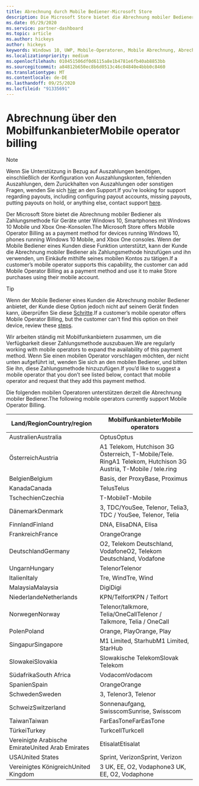 ```yaml
---
title: Abrechnung durch Mobile Bediener-Microsoft Store
description: Die Microsoft Store bietet die Abrechnung mobiler Bediener als Zahlungsmethode für Mobile Operatoren, die diese Funktion unterstützen.
ms.date: 05/29/2020
ms.service: partner-dashboard
ms.topic: article
ms.author: hickeys
author: hickeys
keywords: Windows 10, UWP, Mobile-Operatoren, Mobile Abrechnung, Abrechnung mobiler Bediener
ms.localizationpriority: medium
ms.openlocfilehash: 010451506df0d6115a8e1b4781e6fb40ab8853bb
ms.sourcegitcommit: a84812b650ec8b6d0513c46c04840e4bbb0c8460
ms.translationtype: MT
ms.contentlocale: de-DE
ms.lasthandoff: 09/25/2020
ms.locfileid: "91335691"
---
```

# <a name="mobile-operator-billing"></a><span data-ttu-id="8d748-104">Abrechnung über den Mobilfunkanbieter</span><span class="sxs-lookup"><span data-stu-id="8d748-104">Mobile operator billing</span></span>

> [!NOTE]
> <span data-ttu-id="8d748-105">Wenn Sie Unterstützung in Bezug auf Auszahlungen benötigen, einschließlich der Konfiguration von Auszahlungskonten, fehlenden Auszahlungen, dem Zurückhalten von Auszahlungen oder sonstigen Fragen, wenden Sie sich [hier](https://developer.microsoft.com/windows/support) an den Support.</span><span class="sxs-lookup"><span data-stu-id="8d748-105">If you're looking for support regarding payouts, including configuring payout accounts, missing payouts, putting payouts on hold, or anything else, contact support [here](https://developer.microsoft.com/windows/support).</span></span>

<span data-ttu-id="8d748-106">Der Microsoft Store bietet die Abrechnung mobiler Bediener als Zahlungsmethode für Geräte unter Windows 10, Smartphones mit Windows 10 Mobile und Xbox One-Konsolen.</span><span class="sxs-lookup"><span data-stu-id="8d748-106">The Microsoft Store offers Mobile Operator Billing as a payment method for devices running Windows 10, phones running Windows 10 Mobile, and Xbox One consoles.</span></span> <span data-ttu-id="8d748-107">Wenn der Mobile Bediener eines Kunden diese Funktion unterstützt, kann der Kunde die Abrechnung mobiler Bediener als Zahlungsmethode hinzufügen und ihn verwenden, um Einkäufe mithilfe seines mobilen Kontos zu tätigen.</span><span class="sxs-lookup"><span data-stu-id="8d748-107">If a customer’s mobile operator supports this capability, the customer can add Mobile Operator Billing as a payment method and use it to make Store purchases using their mobile account.</span></span>

> [!TIP]
>  <span data-ttu-id="8d748-108">Wenn der Mobile Bediener eines Kunden die Abrechnung mobiler Bediener anbietet, der Kunde diese Option jedoch nicht auf seinem Gerät finden kann, überprüfen Sie diese [Schritte](https://support.microsoft.com/instantanswers/b25d6dd6-fb8b-3710-1e13-4d30eb01b51f).</span><span class="sxs-lookup"><span data-stu-id="8d748-108">If a customer’s mobile operator offers Mobile Operator Billing, but the customer can't find this option on their device, review these [steps](https://support.microsoft.com/instantanswers/b25d6dd6-fb8b-3710-1e13-4d30eb01b51f).</span></span>

<span data-ttu-id="8d748-109">Wir arbeiten ständig mit Mobilfunkanbietern zusammen, um die Verfügbarkeit dieser Zahlungsmethode auszubauen.</span><span class="sxs-lookup"><span data-stu-id="8d748-109">We are regularly working with mobile operators to expand the availability of this payment method.</span></span> <span data-ttu-id="8d748-110">Wenn Sie einen mobilen Operator vorschlagen möchten, der nicht unten aufgeführt ist, wenden Sie sich an den mobilen Bediener, und bitten Sie ihn, diese Zahlungsmethode hinzuzufügen.</span><span class="sxs-lookup"><span data-stu-id="8d748-110">If you’d like to suggest a mobile operator that you don’t see listed below, contact that mobile operator and request that they add this payment method.</span></span>

<span data-ttu-id="8d748-111">Die folgenden mobilen Operatoren unterstützen derzeit die Abrechnung mobiler Bediener.</span><span class="sxs-lookup"><span data-stu-id="8d748-111">The following mobile operators currently support Mobile Operator Billing.</span></span>

| <span data-ttu-id="8d748-112">Land/Region</span><span class="sxs-lookup"><span data-stu-id="8d748-112">Country/region</span></span>       | <span data-ttu-id="8d748-113">Mobilfunkanbieter</span><span class="sxs-lookup"><span data-stu-id="8d748-113">Mobile operators</span></span>                                        |
|----------------------|---------------------------------------------------------|
| <span data-ttu-id="8d748-114">Australien</span><span class="sxs-lookup"><span data-stu-id="8d748-114">Australia</span></span>            | <span data-ttu-id="8d748-115">Optus</span><span class="sxs-lookup"><span data-stu-id="8d748-115">Optus</span></span>                                                   |
| <span data-ttu-id="8d748-116">Österreich</span><span class="sxs-lookup"><span data-stu-id="8d748-116">Austria</span></span>              | <span data-ttu-id="8d748-117">A1 Telekom, Hutchison 3G Österreich, T-Mobile/Tele. Ring</span><span class="sxs-lookup"><span data-stu-id="8d748-117">A1 Telekom, Hutchison 3G Austria, T-Mobile / tele.ring</span></span>  |
| <span data-ttu-id="8d748-118">Belgien</span><span class="sxs-lookup"><span data-stu-id="8d748-118">Belgium</span></span>              | <span data-ttu-id="8d748-119">Basis, der Proxy</span><span class="sxs-lookup"><span data-stu-id="8d748-119">Base, Proximus</span></span>                                          |
| <span data-ttu-id="8d748-120">Kanada</span><span class="sxs-lookup"><span data-stu-id="8d748-120">Canada</span></span>               | <span data-ttu-id="8d748-121">Telus</span><span class="sxs-lookup"><span data-stu-id="8d748-121">Telus</span></span>                                                   |
| <span data-ttu-id="8d748-122">Tschechien</span><span class="sxs-lookup"><span data-stu-id="8d748-122">Czechia</span></span>              | <span data-ttu-id="8d748-123">T-Mobile</span><span class="sxs-lookup"><span data-stu-id="8d748-123">T-Mobile</span></span>                                                |
| <span data-ttu-id="8d748-124">Dänemark</span><span class="sxs-lookup"><span data-stu-id="8d748-124">Denmark</span></span>              | <span data-ttu-id="8d748-125">3, TDC/YouSee, Telenor, Telia</span><span class="sxs-lookup"><span data-stu-id="8d748-125">3, TDC / YouSee, Telenor, Telia</span></span>                         |
| <span data-ttu-id="8d748-126">Finnland</span><span class="sxs-lookup"><span data-stu-id="8d748-126">Finland</span></span>              | <span data-ttu-id="8d748-127">DNA, Elisa</span><span class="sxs-lookup"><span data-stu-id="8d748-127">DNA, Elisa</span></span>                                              |
| <span data-ttu-id="8d748-128">Frankreich</span><span class="sxs-lookup"><span data-stu-id="8d748-128">France</span></span>               | <span data-ttu-id="8d748-129">Orange</span><span class="sxs-lookup"><span data-stu-id="8d748-129">Orange</span></span>                                                  |
| <span data-ttu-id="8d748-130">Deutschland</span><span class="sxs-lookup"><span data-stu-id="8d748-130">Germany</span></span>              | <span data-ttu-id="8d748-131">O2, Telekom Deutschland, Vodafone</span><span class="sxs-lookup"><span data-stu-id="8d748-131">O2, Telekom Deutschland, Vodafone</span></span>                       |
| <span data-ttu-id="8d748-132">Ungarn</span><span class="sxs-lookup"><span data-stu-id="8d748-132">Hungary</span></span>              | <span data-ttu-id="8d748-133">Telenor</span><span class="sxs-lookup"><span data-stu-id="8d748-133">Telenor</span></span>                                                 |
| <span data-ttu-id="8d748-134">Italien</span><span class="sxs-lookup"><span data-stu-id="8d748-134">Italy</span></span>                | <span data-ttu-id="8d748-135">Tre, Wind</span><span class="sxs-lookup"><span data-stu-id="8d748-135">Tre, Wind</span></span>                                               |
| <span data-ttu-id="8d748-136">Malaysia</span><span class="sxs-lookup"><span data-stu-id="8d748-136">Malaysia</span></span>             | <span data-ttu-id="8d748-137">Digi</span><span class="sxs-lookup"><span data-stu-id="8d748-137">Digi</span></span>                                                    |
| <span data-ttu-id="8d748-138">Niederlande</span><span class="sxs-lookup"><span data-stu-id="8d748-138">Netherlands</span></span>          | <span data-ttu-id="8d748-139">KPN/Telfort</span><span class="sxs-lookup"><span data-stu-id="8d748-139">KPN / Telfort</span></span>                                           |
| <span data-ttu-id="8d748-140">Norwegen</span><span class="sxs-lookup"><span data-stu-id="8d748-140">Norway</span></span>               | <span data-ttu-id="8d748-141">Telenor/talkmore, Telia/OneCall</span><span class="sxs-lookup"><span data-stu-id="8d748-141">Telenor / Talkmore, Telia / OneCall</span></span>                     |
| <span data-ttu-id="8d748-142">Polen</span><span class="sxs-lookup"><span data-stu-id="8d748-142">Poland</span></span>               | <span data-ttu-id="8d748-143">Orange, Play</span><span class="sxs-lookup"><span data-stu-id="8d748-143">Orange, Play</span></span>                                            |
| <span data-ttu-id="8d748-144">Singapur</span><span class="sxs-lookup"><span data-stu-id="8d748-144">Singapore</span></span>            | <span data-ttu-id="8d748-145">M1 Limited, Starhub</span><span class="sxs-lookup"><span data-stu-id="8d748-145">M1 Limited, StarHub</span></span>                                     |
| <span data-ttu-id="8d748-146">Slowakei</span><span class="sxs-lookup"><span data-stu-id="8d748-146">Slovakia</span></span>             | <span data-ttu-id="8d748-147">Slowakische Telekom</span><span class="sxs-lookup"><span data-stu-id="8d748-147">Slovak Telekom</span></span>                                          |
| <span data-ttu-id="8d748-148">Südafrika</span><span class="sxs-lookup"><span data-stu-id="8d748-148">South Africa</span></span>         | <span data-ttu-id="8d748-149">Vodacom</span><span class="sxs-lookup"><span data-stu-id="8d748-149">Vodacom</span></span>                                                 |
| <span data-ttu-id="8d748-150">Spanien</span><span class="sxs-lookup"><span data-stu-id="8d748-150">Spain</span></span>                | <span data-ttu-id="8d748-151">Orange</span><span class="sxs-lookup"><span data-stu-id="8d748-151">Orange</span></span>                                                  |
| <span data-ttu-id="8d748-152">Schweden</span><span class="sxs-lookup"><span data-stu-id="8d748-152">Sweden</span></span>               | <span data-ttu-id="8d748-153">3, Telenor</span><span class="sxs-lookup"><span data-stu-id="8d748-153">3, Telenor</span></span>                                              |
| <span data-ttu-id="8d748-154">Schweiz</span><span class="sxs-lookup"><span data-stu-id="8d748-154">Switzerland</span></span>          | <span data-ttu-id="8d748-155">Sonnenaufgang, Swisscom</span><span class="sxs-lookup"><span data-stu-id="8d748-155">Sunrise, Swisscom</span></span>                                       |
| <span data-ttu-id="8d748-156">Taiwan</span><span class="sxs-lookup"><span data-stu-id="8d748-156">Taiwan</span></span>               | <span data-ttu-id="8d748-157">FarEasTone</span><span class="sxs-lookup"><span data-stu-id="8d748-157">FarEasTone</span></span>                                              |
| <span data-ttu-id="8d748-158">Türkei</span><span class="sxs-lookup"><span data-stu-id="8d748-158">Turkey</span></span>               | <span data-ttu-id="8d748-159">Turkcell</span><span class="sxs-lookup"><span data-stu-id="8d748-159">Turkcell</span></span>                                                |
| <span data-ttu-id="8d748-160">Vereinigte Arabische Emirate</span><span class="sxs-lookup"><span data-stu-id="8d748-160">United Arab Emirates</span></span> | <span data-ttu-id="8d748-161">Etisalat</span><span class="sxs-lookup"><span data-stu-id="8d748-161">Etisalat</span></span>                                                |
| <span data-ttu-id="8d748-162">USA</span><span class="sxs-lookup"><span data-stu-id="8d748-162">United States</span></span>        | <span data-ttu-id="8d748-163">Sprint, Verizon</span><span class="sxs-lookup"><span data-stu-id="8d748-163">Sprint, Verizon</span></span>                                         |
| <span data-ttu-id="8d748-164">Vereinigtes Königreich</span><span class="sxs-lookup"><span data-stu-id="8d748-164">United Kingdom</span></span>       | <span data-ttu-id="8d748-165">3 UK, EE, O2, Vodaphone</span><span class="sxs-lookup"><span data-stu-id="8d748-165">3 UK, EE, O2, Vodaphone</span></span>                                 |
